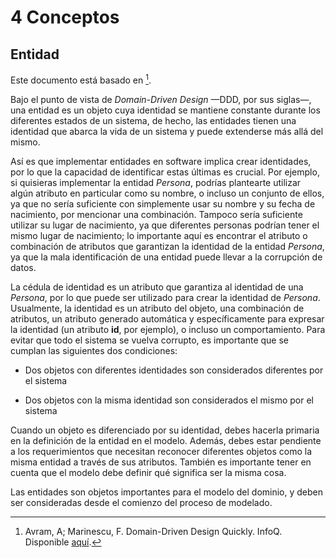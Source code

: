 # 4 Conceptos

## Entidad

Este documento está basado en [^1].

[^1]: Avram, A; Marinescu, F. Domain-Driven Design Quickly. InfoQ. Disponible
    [aquí](https://www.infoq.com/minibooks/domain-driven-design-quickly/).

Bajo el punto de vista de *Domain-Driven Design* —DDD, por sus siglas—, una
entidad es un objeto cuya identidad se mantiene constante durante los diferentes
estados de un sistema, de hecho, las entidades tienen una identidad que abarca
la vida de un sistema y puede extenderse más allá del mismo.

Así es que implementar entidades en software implica crear identidades, por lo
que la capacidad de identificar estas últimas es crucial. Por ejemplo, si
quisieras implementar la entidad *Persona*, podrías plantearte utilizar algún
atributo en particular como su nombre, o incluso un conjunto de ellos, ya que no
sería suficiente con simplemente usar su nombre y su fecha de nacimiento, por
mencionar una combinación. Tampoco sería suficiente utilizar su lugar de
nacimiento, ya que diferentes personas podrían tener el mismo lugar de
nacimiento; lo importante aquí es encontrar el atributo o combinación de
atributos que garantizan la identidad de la entidad *Persona*, ya que la mala
identificación de una entidad puede llevar a la corrupción de datos.

La cédula de identidad es un atributo que garantiza al identidad de una
*Persona*, por lo que puede ser utilizado para crear la identidad de *Persona*.
Usualmente, la identidad es un atributo del objeto, una combinación de
atributos, un atributo generado automática y específicamente para expresar la
identidad (un atributo **id**, por ejemplo), o incluso un comportamiento. Para
evitar que todo el sistema se vuelva corrupto, es importante que se cumplan las
siguientes dos condiciones:

* Dos objetos con diferentes identidades son considerados diferentes por el
  sistema

* Dos objetos con la misma identidad son considerados el mismo por el sistema

Cuando un objeto es diferenciado por su identidad, debes hacerla primaria en la
definición de la entidad en el modelo. Además, debes estar pendiente a los
requerimientos que necesitan reconocer diferentes objetos como la misma entidad
a través de sus atributos. También es importante tener en cuenta que el modelo
debe definir qué significa ser la misma cosa.

Las entidades son objetos importantes para el modelo del dominio, y deben ser
consideradas desde el comienzo del proceso de modelado.
